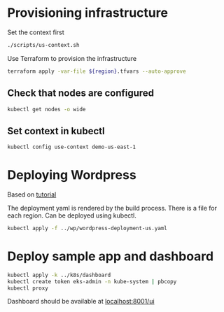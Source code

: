 # Provisioning infrastructure
Set the context first

```sh
./scripts/us-context.sh
```
Use Terraform to provision the infrastructure

```sh
terraform apply -var-file ${region}.tfvars --auto-approve 
```

## Check that nodes are configured
```sh
kubectl get nodes -o wide
```
## Set context in kubectl
```sh
kubectl config use-context demo-us-east-1
```

# Deploying Wordpress
Based on [tutorial](https://aws.amazon.com/blogs/storage/running-wordpress-on-amazon-eks-with-amazon-efs-intelligent-tiering/)

The deployment yaml is rendered by the build process. There is a file for each region. Can be deployed using kubectl. 
```sh
kubectl apply -f ../wp/wordpress-deployment-us.yaml
```

# Deploy sample app and dashboard
```sh
kubectl apply -k ../k8s/dashboard
kubectl create token eks-admin -n kube-system | pbcopy
kubectl proxy
```
Dashboard should be available at [localhost:8001/ui](http://localhost:8001/api/v1/namespaces/kubernetes-dashboard/services/https:kubernetes-dashboard:/proxy/#/login)


